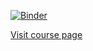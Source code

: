 [![Binder](https://mybinder.org/badge_logo.svg)](https://mybinder.org/v2/gh/NumEconCopenhagen/lectures-2019/master)

[Visit course page](https://numeconcopenhagen.netlify.com/)

